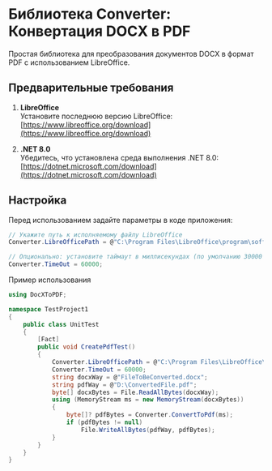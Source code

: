 # Библиотека Converter: Конвертация DOCX в PDF

Простая библиотека для преобразования документов DOCX в формат PDF с использованием LibreOffice.

## Предварительные требования

1. **LibreOffice**  
   Установите последнюю версию LibreOffice:  
   [https://www.libreoffice.org/download](https://www.libreoffice.org/download)

2. **.NET 8.0**  
   Убедитесь, что установлена среда выполнения .NET 8.0:  
   [https://dotnet.microsoft.com/download](https://dotnet.microsoft.com/download)

## Настройка

Перед использованием задайте параметры в коде приложения:

```csharp
// Укажите путь к исполняемому файлу LibreOffice
Converter.LibreOfficePath = @"C:\Program Files\LibreOffice\program\soffice.exe";

// Опционально: установите таймаут в миллисекундах (по умолчанию 30000 мс)
Converter.TimeOut = 60000;
```
Пример использования
```csharp
using DocXToPDF;

namespace TestProject1
{
    public class UnitTest
    {
        [Fact]
        public void CreatePdfTest()
        {
            Converter.LibreOfficePath = @"C:\Program Files\LibreOffice\program\soffice.exe";
            Converter.TimeOut = 60000;
            string docxWay = @"FileToBeConverted.docx";
            string pdfWay = @"D:\ConvertedFile.pdf";
            byte[] docxBytes = File.ReadAllBytes(docxWay);
            using (MemoryStream ms = new MemoryStream(docxBytes))
            {
                byte[]? pdfBytes = Converter.ConvertToPdf(ms);
                if (pdfBytes != null)
                    File.WriteAllBytes(pdfWay, pdfBytes);
            }
        }
    }
}

```
